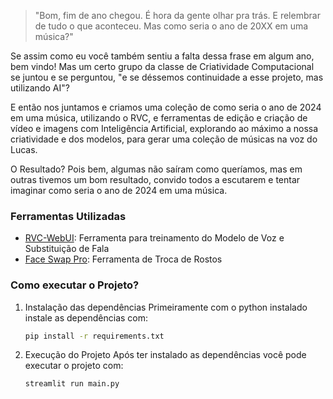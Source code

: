 > "Bom, fim de ano chegou. É hora da gente olhar pra trás. E relembrar de tudo o que aconteceu. Mas como seria o ano de 20XX em uma música?"

Se assim como eu você também sentiu a falta dessa frase em algum ano, bem vindo! Mas um certo grupo da classe de Criatividade Computacional se juntou e se perguntou, "e se déssemos continuidade a esse projeto, mas utilizando AI"?

E então nos juntamos e criamos uma coleção de como seria o ano de 2024 em uma música, utilizando o RVC, e ferramentas de edição e criação de vídeo e imagens com Inteligência Artificial, explorando ao máximo a nossa criatividade e dos modelos, para gerar uma coleção de músicas na voz do Lucas.

O Resultado? Pois bem, algumas não saíram como queríamos, mas em outras tivemos um bom resultado, convido todos a escutarem e tentar imaginar como seria o ano de 2024 em uma música.

### Ferramentas Utilizadas
- [RVC-WebUI](https://github.com/RVC-Project/Retrieval-based-Voice-Conversion-WebUI): Ferramenta para treinamento do Modelo de Voz e Substituição de Fala
- [Face Swap Pro](https://huggingface.co/spaces/ovi054/face-swap-pro): Ferramenta de Troca de Rostos

### Como executar o Projeto?

1. Instalação das dependências
   Primeiramente com o python instalado instale as dependências com:
   ```sh
   pip install -r requirements.txt
   ```
2. Execução do Projeto
   Após ter instalado as dependências você pode executar o projeto com:
   ```sh
   streamlit run main.py
   ```
